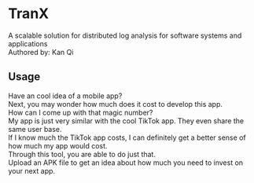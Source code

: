 # TranX
A scalable solution for distributed log analysis for software systems and applications  <br />
Authored by: Kan Qi   <br />

## Usage
Have an cool idea of a mobile app?   <br />
Next, you may wonder how much does it cost to develop this app.   <br />
How can I come up with that magic number?   <br />
My app is just very similar with the cool TikTok app. They even share the same user base.   <br />
If I know much the TikTok app costs, I can definitely get a better sense of how much my app would cost.   <br />
Through this tool, you are able to do just that.   <br />
Upload an APK file to get an idea about how much you need to invest on your next app.   <br />
